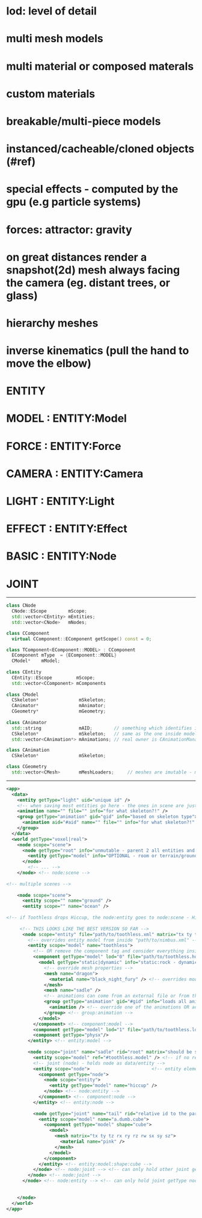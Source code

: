 # lod: level of detail
# multi mesh models
# multi material or composed materals
# custom materials
# breakable/multi-piece models
# instanced/cacheable/cloned objects (#ref)
# special effects - computed by the gpu (e.g particle systems)
# forces: attractor: gravity
# on great distances render a snapshot(2d) mesh always facing the camera (eg. distant trees, or glass)
# hierarchy meshes
# inverse kinematics (pull the hand to move the elbow)

# ENTITY
# MODEL  : ENTITY:Model
# FORCE  : ENTITY:Force
# CAMERA : ENTITY:Camera
# LIGHT  : ENTITY:Light
# EFFECT : ENTITY:Effect
# BASIC   : ENTITY:Node

# JOINT
------------------------------------------------------------------------------------------------------------------------
```c++
class CNode
  CNode::EScope        mScope;
  std::vector<CEntity> mEntities;
  std::vector<CNode>   mNodes;

class CComponent
  virtual CComponent::EComponent getScope() const = 0;

class TComponent<EComponent::MODEL> : CComponent
  EComponent mType  = {EComponent::MODEL}
  CModel*    mModel;
  
class CEntity
  CEntity::EScope         mScope;
  std::vector<CComponent> mComponents
  
class CModel
  CSkeleton*               mSkeleton;
  CAnimator*               mAnimator;
  CGeometry*               mGeometry;
  
class CAnimator
  std::string              mAID;        // something which identifies it among animations 
  CSkeleton*               mSkeleton;   // same as the one inside model - maybe the one inside mode is redundant
  std::vector<CAnimation*> mAnimations; // real owner is CAnimationManager

class CAnimation
  CSkeleton*               mSkeleton;

class CGeometry
  std::vector<CMesh>       mMeshLoaders;     // meshes are imutable - models own their own meshes
```
------------------------------------------------------------------------------------------------------------------------
```xml
<app>
  <data>
    <entity getType="light" uid="unique id" />
    <!-- when saving most entities go here - the ones in scene are just references -->
    <animation name="" file="" info="for what skeleton?!" />
    <group getType="animation" gid="gid" info="based on skeleton type">
      <animation aid="#aid" name="" file="" info="for what skeleton?!" />
    </group>
  </data>
  <world getType="voxel|real">
    <node scope="scene">
      <node getType="root" info="unmutable - parent 2 all entities and nodes">
        <entity getType="model" info="OPTIONAL - room or terrain/ground or planet/sun or..." />
      </node>
        <!-- ... -->
    </node> <!-- node:scene -->
    
<!-- multiple scenes -->
    
    <node scope="scene">
      <entity scope="" name="ground" />
      <entity scope="" name="ocean" />
     
<!-- if Toothless drops Hiccup, the node:entity goes to node:scene - Hiccup would be on the ground -->
     
     <!-- THIS LOOKS LIKE THE BEST VERSION SO FAR -->
      <node scope="entity" file="path/to/toothless.xml" matrix="tx ty tz rx ry rz rw sx sy sz">
        <!-- overrides entity model from inside "path/to/nimbus.xml" -->
        <entity scope="model" name="toothless">
          <!-- OR remove the component tag and consider everything inside entity a component on init -->
          <component getType="model" lod="0" file="path/to/toothless.hd.model">
            <model getType="static|dynamic" info="static:rock - dynamic:dog (animated/deformable)">
              <!-- override mesh properties -->
              <mesh name="dragon">
                <material name="black_night_fury" /> <!-- overrides model's meshe materials  -->
              </mesh>
              <mesh name="sadle" />
              <!-- animations can come from an external file or from the model (e.g. collada) -->
              <group getType="animation" gid="#gid" info="loads all animations from that animation group">
                <animation /> <!-- override one of the animations OR add new unique animation only here -->
              </group> <!-- group:animation -->
            </model>
          </component> <!-- component:model -->
          <component getType="model" lod="1" file="path/to/toothless.ld.model"/>
          <component getType="physx"/>
        </entity> <!-- entity:model -->
        
        <node scope="joint" name="sadle" rid="root" matrix="should be same as parent node - probably a pointer"> <!-- OR <node scope="node" OR scope="controller">  -->
          <entity scope="model" ref="#toothless.model" /> <!-- if no reference found postpone it until found -->
          <!-- joint (node) - holds node as data/entity -->
          <entity scope="node">                       <!-- entity element, entity has a node -->
            <component getType="node">
              <node scope="entity">
                <entity getType="model" name="hiccup" />
              </node> <!-- node:entity -->
            </component> <!-- component:node -->
          </entity> <!-- entity:node -->
          
          <node getType="joint" name="tail" rid="relative id to the parent" matrix="deviation from root">
            <entity scope="model" name="a.dumb.cube">
              <component getType="model" shape="cube">
                <model>
                  <mesh matrix="tx ty tz rx ry rz rw sx sy sz">
                    <material name="pink" />
                  </mesh>
                </model>
              </component>
            </entity> <!-- entity:model:shape:cube -->
          </node> <!-- node:joint --> <!-- can only hold other joint getType nodes -->
        </node> <!-- node:joint -->
      </node> <!-- node:entity --> <!-- can only hold joint getType nodes -->
      
      
    </node>
  </world>
</app>
```













